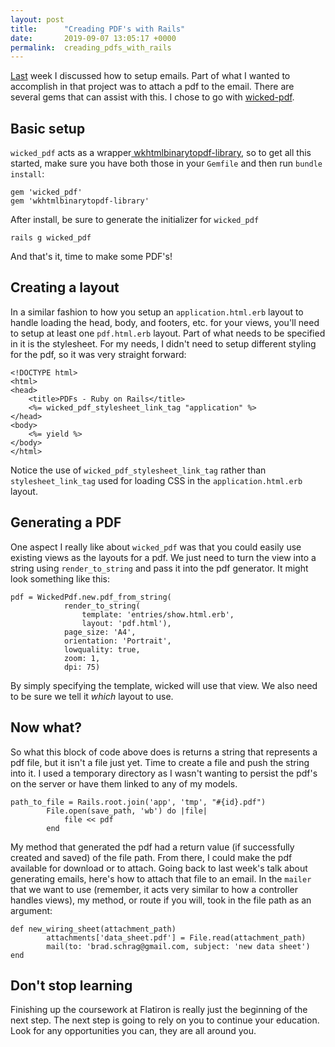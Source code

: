 ```yaml
---
layout: post
title:      "Creading PDF's with Rails"
date:       2019-09-07 13:05:17 +0000
permalink:  creading_pdfs_with_rails
---
```



[Last](http://bradschraglearns.com/never_stop_learning) week I discussed how to setup emails. Part of what I wanted to accomplish in that project was to attach a pdf to the email. There are several gems that can assist with this. I chose to go with [wicked-pdf](https://github.com/mileszs/wicked_pdf). 

## Basic setup
`wicked_pdf` acts as a wrapper[ wkhtmlbinarytopdf-library](https://github.com/zakird/wkhtmltopdf_binary_gem), so to get all this started, make sure you have both those in your `Gemfile` and then run `bundle install`:

```
gem 'wicked_pdf'
gem 'wkhtmlbinarytopdf-library'
```

After install, be sure to generate the initializer for `wicked_pdf`
```
rails g wicked_pdf
```
And that's it, time to make some PDF's!

## Creating a layout
In a similar fashion to how you setup an `application.html.erb` layout to handle loading the head, body, and footers, etc. for your views, you'll need to setup at least one `pdf.html.erb` layout. Part of what needs to be specified in it is the stylesheet. For my needs, I didn't need to setup different styling for the pdf, so it was very straight forward:

```
<!DOCTYPE html>
<html>
<head>
	<title>PDFs - Ruby on Rails</title>
	<%= wicked_pdf_stylesheet_link_tag "application" %>
</head>
<body>
	<%= yield %>
</body>
</html>
```

Notice the use of `wicked_pdf_stylesheet_link_tag` rather than `stylesheet_link_tag` used for loading CSS in the `application.html.erb` layout.

## Generating a PDF
One aspect I really like about `wicked_pdf` was that you could easily use existing views as the layouts for a pdf. We just need to turn the view into a string using `render_to_string` and pass it into the pdf generator. It might look something like this:

```
pdf = WickedPdf.new.pdf_from_string(
			render_to_string(
				template: 'entries/show.html.erb',
				layout: 'pdf.html'),
			page_size: 'A4',
			orientation: 'Portrait',
			lowquality: true,
			zoom: 1,
			dpi: 75)
```

By simply specifying the template, wicked will use that view. We also need to be sure we tell it *which* layout to use. 

## Now what?
So what this block of code above does is returns a string that represents a pdf file, but it isn't a file just yet. Time to create a file and push the string into it. I used a temporary directory as I wasn't wanting to persist the pdf's on the server or have them linked to any of my models.

```
path_to_file = Rails.root.join('app', 'tmp', "#{id}.pdf")
		File.open(save_path, 'wb') do |file|
			file << pdf
		end
```

My method that generated the pdf had a return value (if successfully created and saved) of the file path. From there, I could make the pdf available for download or to attach. Going back to last week's talk about generating emails, here's how to attach that file to an email. In the `mailer` that we want to use (remember, it acts very similar to how a controller handles views), my method, or route if you will, took in the file path as an argument:

```
def new_wiring_sheet(attachment_path)
		attachments['data_sheet.pdf'] = File.read(attachment_path)
		mail(to: 'brad.schrag@gmail.com, subject: 'new data sheet')
end
```

## Don't stop learning
Finishing up the coursework at Flatiron is really just the beginning of the next step. The next step is going to rely on you to continue your education. Look for any opportunities you can, they are all around you.






